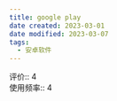 ```yaml
---
title: google play
date created: 2023-03-01
date modified: 2023-03-07
tags:
  - 安卓软件
---
```


评价:: 4  
使用频率:: 4
